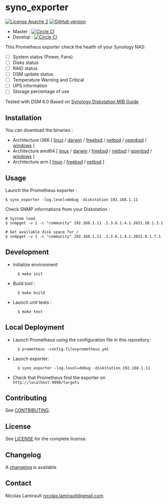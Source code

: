 # syno_exporter

[![License Apache 2][badge-license]](LICENSE)
[![GitHub version](https://badge.fury.io/gh/nlamirault%2Fsyno_exporter.svg)](https://badge.fury.io/gh/nlamirault%2Fsyno_exporter)

* Master : [![Circle CI](https://circleci.com/gh/nlamirault/syno_exporter/tree/master.svg?style=svg)](https://circleci.com/gh/nlamirault/syno_exporter/tree/master)
* Develop : [![Circle CI](https://circleci.com/gh/nlamirault/syno_exporter/tree/develop.svg?style=svg)](https://circleci.com/gh/nlamirault/syno_exporter/tree/develop)

This Prometheus exporter check the health of your Synology NAS:
* [ ] System status (Power, Fans)
* [ ] Disks status
* [ ] RAID status
* [ ] DSM update status
* [ ] Temperature Warning and Critical
* [ ] UPS information
* [ ] Storage percentage of use

Tested with DSM 6.0
Based on [Synology Diskstation MIB Guide](http://ukdl.synology.com/download/Document/MIBGuide/Synology_DiskStation_MIB_Guide.pdf )


## Installation

You can download the binaries :

* Architecture i386 [ [linux](https://bintray.com/artifact/download/nlamirault/oss/syno_exporter-0.1.0_linux_386) / [darwin](https://bintray.com/artifact/download/nlamirault/oss/syno_exporter-0.1.0_darwin_386) / [freebsd](https://bintray.com/artifact/download/nlamirault/oss/syno_exporter-0.1.0_freebsd_386) / [netbsd](https://bintray.com/artifact/download/nlamirault/oss/syno_exporter-0.1.0_netbsd_386) / [openbsd](https://bintray.com/artifact/download/nlamirault/oss/syno_exporter-0.1.0_openbsd_386) / [windows](https://bintray.com/artifact/download/nlamirault/oss/syno_exporter-0.1.0_windows_386.exe) ]
* Architecture amd64 [ [linux](https://bintray.com/artifact/download/nlamirault/oss/syno_exporter-0.1.0_linux_amd64) / [darwin](https://bintray.com/artifact/download/nlamirault/oss/syno_exporter-0.1.0_darwin_amd64) / [freebsd](https://bintray.com/artifact/download/nlamirault/oss/syno_exporter-0.1.0_freebsd_amd64) / [netbsd](https://bintray.com/artifact/download/nlamirault/oss/syno_exporter-0.1.0_netbsd_amd64) / [openbsd](https://bintray.com/artifact/download/nlamirault/oss/syno_exporter-0.1.0_openbsd_amd64) / [windows](https://bintray.com/artifact/download/nlamirault/oss/syno_exporter-0.1.0_windows_amd64.exe) ]
* Architecture arm [ [linux](https://bintray.com/artifact/download/nlamirault/oss/syno_exporter-0.1.0_linux_arm) / [freebsd](https://bintray.com/artifact/download/nlamirault/oss/syno_exporter-0.1.0_freebsd_arm) / [netbsd](https://bintray.com/artifact/download/nlamirault/oss/syno_exporter-0.1.0_netbsd_arm) ]


## Usage

Launch the Prometheus exporter :

    $ syno_exporter -log.level=debug -diskstation 192.168.1.11

Check SNMP informations from your Diskstation :

    # System load
    $ snmpget -v 1 -c "community" 192.168.1.11 .1.3.6.1.4.1.2021.10.1.3.1

    # Get available disk space for /
    $ snmpget -v 1 -c "community" 192.168.1.11 .1.3.6.1.4.1.2021.9.1.7.1


## Development

* Initialize environment

        $ make init

* Build tool :

        $ make build

* Launch unit tests :

        $ make test


## Local Deployment

* Launch Prometheus using the configuration file in this repository:

        $ prometheus -config.file=prometheus.yml

* Launch exporter:

        $ syno_exporter -log.level=debug -diskstation 192.168.1.11

* Check that Prometheus find the exporter on `http://localhost:9090/targets`


## Contributing

See [CONTRIBUTING](CONTRIBUTING.md).


## License

See [LICENSE](LICENSE) for the complete license.


## Changelog

A [changelog](ChangeLog.md) is available


## Contact

Nicolas Lamirault <nicolas.lamirault@gmail.com>

[badge-license]: https://img.shields.io/badge/license-Apache2-green.svg?style=flat
